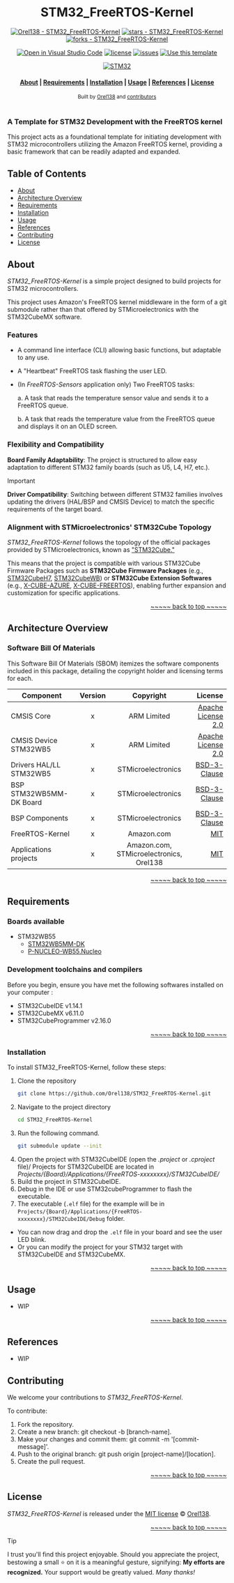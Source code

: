 <a name="readme-top"></a>

<h1 align="center">
  <br> STM32_FreeRTOS-Kernel <br>
</h1>

<div align="center">

[![Orel138 - STM32_FreeRTOS-Kernel](https://img.shields.io/static/v1?label=Orel138&message=STM32_FreeRTOS-Kernel&color=blue&logo=github)](https://github.com/Orel138/STM32_FreeRTOS-Kernel "Go to GitHub repo")
[![stars - STM32_FreeRTOS-Kernel](https://img.shields.io/github/stars/Orel138/STM32_FreeRTOS-Kernel?style=social)](https://github.com/Orel138/STM32_FreeRTOS-Kernel)
[![forks - STM32_FreeRTOS-Kernel](https://img.shields.io/github/forks/Orel138/STM32_FreeRTOS-Kernel?style=social)](https://github.com/Orel138/STM32_FreeRTOS-Kernel)

[![Open in Visual Studio Code](https://img.shields.io/static/v1?logo=visualstudiocode&label=&message=Open%20in%20Visual%20Studio%20Code&labelColor=2c2c32&color=007acc&logoColor=007acc)](https://open.vscode.dev/Orel138/STM32_FreeRTOS-Kernel)
[![license](https://custom-icon-badges.demolab.com/github/license/Orel138/STM32_FreeRTOS-Kernel?logo=law&logoColor=white)](https://github.com/Orel138/STM32_FreeRTOS-Kernel/blob/main/LICENSE "license MIT")
[![issues](https://custom-icon-badges.demolab.com/github/issues-raw/Orel138/STM32_FreeRTOS-Kernel?logo=issue)](https://github.com/Orel138/STM32_FreeRTOS-Kernel/issues "issues")
[![Use this template](https://img.shields.io/badge/Use_as_template-2ea44f?style=flat&color=blue)](https://github.com/Orel138/STM32_FreeRTOS-Kernel/generate)

[![STM32](https://img.shields.io/badge/STM32-message?style=flat&logo=stmicroelectronics&color=%2303234B)](https://st.com "STM32")


</div>

<div align="center">
  <h4>
    <a href="#about">About</a> |
    <a href="#requirements">Requirements</a> |
    <a href="#installation">Installation</a> |
    <a href="#usage">Usage</a> |
    <a href="#references">References</a> |
    <a href="#license">License</a>
  </h4>
</div>

<div align="center">
  <sub>Built by
  <a href="https://orel138.github.io">Orel138</a> and
  <a href="https://github.com/orel138/STM32_FreeRTOS-Kernel/graphs/contributors">contributors </a>
</div>
<br>

### A Template for STM32 Development with the FreeRTOS kernel
This project acts as a foundational template for initiating development with STM32 microcontrollers utilizing the Amazon FreeRTOS kernel, providing a basic framework that can be readily adapted and expanded.

## Table of Contents

- [About](#about)
- [Architecture Overview](#architecture-overview)
- [Requirements](#requirements)
- [Installation](#installation)
- [Usage](#usage)
- [References](#references)
- [Contributing](#contributing)
- [License](#license)

## About

_STM32_FreeRTOS-Kernel_ is a simple project designed to build projects for STM32 microcontrollers.

This project uses Amazon's FreeRTOS kernel middleware in the form of a git submodule rather than that offered by STMicroelectronics with the STM32CubeMX software.

### Features
- A command line interface (CLI) allowing basic functions, but adaptable to any use.
- A "Heartbeat" FreeRTOS task flashing the user LED.
- (In *FreeRTOS-Sensors* application only) Two FreeRTOS tasks:
    
    a. A task that reads the temperature sensor value and sends it to a FreeRTOS queue.

    b. A task that reads the temperature value from the FreeRTOS queue and displays it on an OLED screen.

### Flexibility and Compatibility
**Board Family Adaptability**: The project is structured to allow easy adaptation to different STM32 family boards (such as U5, L4, H7, etc.).

> [!IMPORTANT]
> **Driver Compatibility**: Switching between different STM32 families involves updating the drivers (HAL/BSP and CMSIS Device) to match the specific requirements of the target board.

### Alignment with STMicroelectronics' STM32Cube Topology
_STM32_FreeRTOS-Kernel_ follows the topology of the official packages provided by STMicroelectronics, known as ["STM32Cube."](https://github.com/STMicroelectronics/STM32Cube_MCU_Overall_Offer)

This means that the project is compatible with various STM32Cube Firmware Packages such as **STM32Cube Firmware Packages** (e.g., [STM32CubeH7](https://github.com/STMicroelectronics/STM32CubeH7), [STM32CubeWB](https://github.com/STMicroelectronics/STM32CubeWB)) or **STM32Cube Extension Softwares** (e.g., [X-CUBE-AZURE](https://github.com/STMicroelectronics/x-cube-azure-telematics), [X-CUBE-FREERTOS](https://github.com/STMicroelectronics/x-cube-freertos)), enabling further expansion and customization for specific applications.
<p align="right"><a href="#readme-top">~~~~~ back to top ~~~~~</a></p>

## Architecture Overview

### Software Bill Of Materials
This Software Bill Of Materials (SBOM) itemizes the software components included in this package, detailing the copyright holder and licensing terms for each.

|   Component   |   Version |   Copyright |   License |
|  ---          |    :-:    |     :-:     |       --: |
|   CMSIS Core  |   x   |   ARM Limited |   [Apache License 2.0](https://opensource.org/license/apache-2-0) |
|   CMSIS Device STM32WB5   |   x   |   ARM Limited |   [Apache License 2.0](https://opensource.org/license/apache-2-0) |
|   Drivers HAL/LL STM32WB5   |   x   |   STMicroelectronics |   [BSD-3-Clause](https://opensource.org/license/BSD-3-Clause) |
|   BSP STM32WB5MM-DK Board   |   x   |   STMicroelectronics |   [BSD-3-Clause](https://opensource.org/license/BSD-3-Clause) |
|   BSP Components   |   x   |   STMicroelectronics |   [BSD-3-Clause](https://opensource.org/license/BSD-3-Clause) |
|   FreeRTOS-Kernel   |   x   |   Amazon.com |   [MIT](https://opensource.org/license/MIT) |
|   Applications projects   |   x   |   Amazon.com, STMicroelectronics, Orel138 |   [MIT](https://opensource.org/license/MIT) |

<p align="right"><a href="#readme-top">~~~~~ back to top ~~~~~</a></p>

## Requirements

### Boards available
- STM32WB55
  - [STM32WB5MM-DK](https://www.st.com/en/evaluation-tools/stm32wb5mm-dk.html)
  - [P-NUCLEO-WB55.Nucleo](https://www.st.com/en/evaluation-tools/p-nucleo-wb55.html)

### Development toolchains and compilers

Before you begin, ensure you have met the following softwares installed on your computer :

- STM32CubeIDE v1.14.1
- STM32CubeMX v6.11.0
- STM32CubeProgrammer v2.16.0

<p align="right"><a href="#readme-top">~~~~~ back to top ~~~~~</a></p>

### Installation

To install STM32_FreeRTOS-Kernel, follow these steps:

1. Clone the repository
   ```bash
   git clone https://github.com/Orel138/STM32_FreeRTOS-Kernel.git
   ```
2. Navigate to the project directory
   ```bash
   cd STM32_FreeRTOS-Kernel
   ```
3. Run the following command.
   ```bash
   git submodule update --init
   ```
4. Open the project with STM32CubeIDE (open the *.project* or *.cproject* file)/
   Projects for STM32CubeIDE are located in *Projects/{Board}/Applications/{FreeRTOS-xxxxxxxx}/STM32CubeIDE/*
5. Build the project in STM32CubeIDE.
6. Debug in the IDE or use STM32cubeProgrammer to flash the executable.
4. The executable (`.elf` file) for the example will be in `Projects/{Board}/Applications/{FreeRTOS-xxxxxxxx}/STM32CubeIDE/Debug` folder.
- You can now drag and drop the `.elf` file in your board and see the user LED blink.
- Or you can modify the project for your STM32 target with STM32CubeIDE and STM32CubeMX.

<p align="right"><a href="#readme-top">~~~~~ back to top ~~~~~</a></p>

## Usage

- WIP

<p align="right"><a href="#readme-top">~~~~~ back to top ~~~~~</a></p>

## References

- WIP

## Contributing
We welcome your contributions to _STM32_FreeRTOS-Kernel_.

To contribute:
1. Fork the repository.
2. Create a new branch: git checkout -b [branch-name].
3. Make your changes and commit them: git commit -m '[commit-message]'.
4. Push to the original branch: git push origin [project-name]/[location].
5. Create the pull request.

<p align="right"><a href="#readme-top">~~~~~ back to top ~~~~~</a></p>

## License
_STM32_FreeRTOS-Kernel_ is released under the [MIT license](/LICENSE) © [Orel138](https://github.com/Orel138).

<p align="right"><a href="#readme-top">~~~~~ back to top ~~~~~</a></p>

> [!TIP]
> I trust you'll find this project enjoyable. Should you appreciate the project, bestowing a small ⭐ on it is a meaningful gesture, signifying: **My efforts are recognized.** Your support would be greatly valued. _Many thanks!_